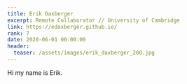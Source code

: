 ```yaml
---
title: Erik Daxberger
excerpt: Remote Collaborator // University of Cambridge
link: https://edaxberger.github.io/
rank: 7
date: 2020-06-01 00:00:00
header:
  teaser: /assets/images/erik_daxberger_200.jpg
---
```


Hi my name is Erik.
